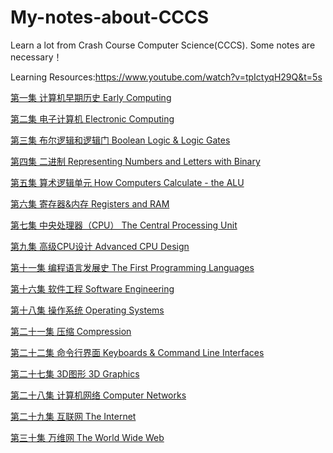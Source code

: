 # My-notes-about-CCCS
Learn a lot from Crash Course Computer Science(CCCS). Some notes are necessary！

Learning Resources:https://www.youtube.com/watch?v=tpIctyqH29Q&t=5s

[第一集 计算机早期历史 Early Computing](https://github.com/WilliamWuLH/My-notes-about-CCCS/blob/master/%E7%AC%AC%E4%B8%80%E9%9B%86%20%E8%AE%A1%E7%AE%97%E6%9C%BA%E6%97%A9%E6%9C%9F%E5%8E%86%E5%8F%B2%20Early%20Computing.md)

[第二集 电子计算机 Electronic Computing](https://github.com/WilliamWuLH/My-notes-about-CCCS/blob/master/%E7%AC%AC%E4%BA%8C%E9%9B%86%20%E7%94%B5%E5%AD%90%E8%AE%A1%E7%AE%97%E6%9C%BA%20Electronic%20Computing.md)

[第三集 布尔逻辑和逻辑门 Boolean Logic & Logic Gates](https://github.com/WilliamWuLH/My-notes-about-CCCS/blob/master/%E7%AC%AC%E4%B8%89%E9%9B%86%20%E5%B8%83%E5%B0%94%E9%80%BB%E8%BE%91%E5%92%8C%E9%80%BB%E8%BE%91%E9%97%A8%20Boolean%20Logic%20%26%20Logic%20Gates.md)

[第四集 二进制 Representing Numbers and Letters with Binary](https://github.com/WilliamWuLH/My-notes-about-CCCS/blob/master/%E7%AC%AC%E5%9B%9B%E9%9B%86%20%E4%BA%8C%E8%BF%9B%E5%88%B6%20Representing%20Numbers%20and%20Letters%20with%20Binary.md)

[第五集 算术逻辑单元 How Computers Calculate - the ALU](https://github.com/WilliamWuLH/My-notes-about-CCCS/blob/master/%E7%AC%AC%E4%BA%94%E9%9B%86%20%E7%AE%97%E6%9C%AF%E9%80%BB%E8%BE%91%E5%8D%95%E5%85%83%20How%20Computers%20Calculate%20-%20the%20ALU.md)

[第六集 寄存器&内存 Registers and RAM](https://github.com/WilliamWuLH/My-notes-about-CCCS/blob/master/%E7%AC%AC%E5%85%AD%E9%9B%86%20%E5%AF%84%E5%AD%98%E5%99%A8&%E5%86%85%E5%AD%98%20Registers%20and%20RAM.md)

[第七集 中央处理器（CPU） The Central Processing Unit](https://github.com/WilliamWuLH/My-notes-about-CCCS/blob/master/%E7%AC%AC%E4%B8%83%E9%9B%86%20%E4%B8%AD%E5%A4%AE%E5%A4%84%E7%90%86%E5%99%A8%EF%BC%88CPU%EF%BC%89%20The%20Central%20Processing%20Unit.md)

[第九集 高级CPU设计 Advanced CPU Design](https://github.com/WilliamWuLH/My-notes-about-CCCS/blob/master/%E7%AC%AC%E4%B9%9D%E9%9B%86%20%E9%AB%98%E7%BA%A7CPU%E8%AE%BE%E8%AE%A1%20Advanced%20CPU%20Design.md)

[第十一集 编程语言发展史 The First Programming Languages](https://github.com/WilliamWuLH/My-notes-about-CCCS/blob/master/%E7%AC%AC%E5%8D%81%E4%B8%80%E9%9B%86%20%E7%BC%96%E7%A8%8B%E8%AF%AD%E8%A8%80%E5%8F%91%E5%B1%95%E5%8F%B2%20The%20First%20Programming%20Languages.md)

[第十六集 软件工程 Software Engineering](https://github.com/WilliamWuLH/My-notes-about-CCCS/blob/master/%E7%AC%AC%E5%8D%81%E5%85%AD%E9%9B%86%20%E8%BD%AF%E4%BB%B6%E5%B7%A5%E7%A8%8B%20Software%20Engineering.md)

[第十八集 操作系统 Operating Systems](https://github.com/WilliamWuLH/My-notes-about-CCCS/blob/master/%E7%AC%AC%E5%8D%81%E5%85%AB%E9%9B%86%20%E6%93%8D%E4%BD%9C%E7%B3%BB%E7%BB%9F%20Operating%20Systems.md)

[第二十一集 压缩 Compression](https://github.com/WilliamWuLH/My-notes-about-CCCS/blob/master/%E7%AC%AC%E4%BA%8C%E5%8D%81%E4%B8%80%E9%9B%86%20%E5%8E%8B%E7%BC%A9%20Compression.md)

[第二十二集 命令行界面 Keyboards & Command Line Interfaces](https://github.com/WilliamWuLH/My-notes-about-CCCS/blob/master/%E7%AC%AC%E4%BA%8C%E5%8D%81%E4%BA%8C%E9%9B%86%20%E5%91%BD%E4%BB%A4%E8%A1%8C%E7%95%8C%E9%9D%A2%20Keyboards%20%26%20Command%20Line%20Interfaces.md)

[第二十七集 3D图形 3D Graphics](https://github.com/WilliamWuLH/My-notes-about-CCCS/blob/master/%E7%AC%AC%E4%BA%8C%E5%8D%81%E4%B8%83%E9%9B%86%203D%E5%9B%BE%E5%BD%A2%203D%20Graphics.md)

[第二十八集 计算机网络 Computer Networks](https://github.com/WilliamWuLH/My-notes-about-CCCS/blob/master/%E7%AC%AC%E4%BA%8C%E5%8D%81%E5%85%AB%E9%9B%86%20%E8%AE%A1%E7%AE%97%E6%9C%BA%E7%BD%91%E7%BB%9C%20Computer%20Networks.md)

[第二十九集 互联网 The Internet](https://github.com/WilliamWuLH/My-notes-about-CCCS/blob/master/%E7%AC%AC%E4%BA%8C%E5%8D%81%E4%B9%9D%E9%9B%86%20%E4%BA%92%E8%81%94%E7%BD%91%20The%20Internet.md)

[第三十集 万维网 The World Wide Web](https://github.com/WilliamWuLH/My-notes-about-CCCS/blob/master/%E7%AC%AC%E4%B8%89%E5%8D%81%E9%9B%86%20%E4%B8%87%E7%BB%B4%E7%BD%91%20The%20World%20Wide%20Web.md)
